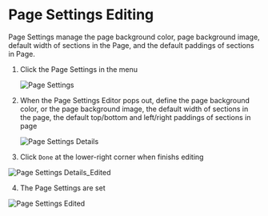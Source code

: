 # Page Settings Editing

Page Settings manage the page background color, page background image, default width of sections in the Page, and the default paddings of sections in Page.

1. Click the Page Settings in the menu

   ![Page Settings](../page_setting.jpg)

2. When the Page Settings Editor pops out, define the page background color, or the page background image, the default width of sections in the page, the default top/bottom and left/right paddings of sections in page

   ![Page Settings Details](../page_setting_details.jpg)

3.  Click `Done` at the lower-right corner when finishs editing

   ![Page Settings Details_Edited](../page_setting_details_edited.jpg)

4.  The Page Settings are set

   ![Page Settings Edited](../page_setting_edited.jpg)
   
